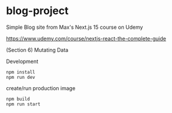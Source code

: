 # blog-project

Simple Blog site from Max's Next.js 15 course on Udemy 

https://www.udemy.com/course/nextjs-react-the-complete-guide


(Section 6)
Mutating Data



Development
```
npm install
npm run dev
```

create/run production image
```
npm build
npm run start
```